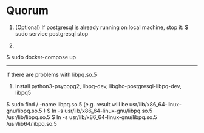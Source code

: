 # Quorum

1. (Optional) If postgresql is already running on local machine, stop it:
$ sudo service postgresql stop

2.
$ sudo docker-compose up



-------------------
If there are problems with libpq.so.5

1. install python3-psycopg2, libpq-dev, libghc-postgresql-libpq-dev, libpq5

$ sudo find / -name libpq.so.5
(e.g. result will be usr/lib/x86_64-linux-gnu/libpq.so.5 )
$ ln -s usr/lib/x86_64-linux-gnu/libpq.so.5 /usr/lib/libpq.so.5
$ ln -s usr/lib/x86_64-linux-gnu/libpq.so.5 /usr/lib64/libpq.so.5

